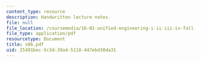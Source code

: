```yaml
---
content_type: resource
description: Handwritten lecture notes.
file: null
file_location: /coursemedia/16-01-unified-engineering-i-ii-iii-iv-fall-2005-spring-2006/25491bec5c3d39a45118447ebd30da31_s06.pdf
file_type: application/pdf
resourcetype: Document
title: s06.pdf
uid: 25491bec-5c3d-39a4-5118-447ebd30da31
---
```

